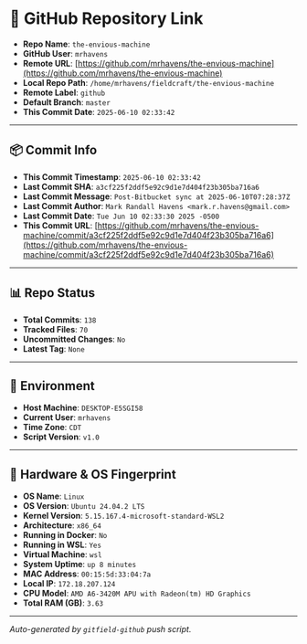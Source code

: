 # 🔗 GitHub Repository Link

- **Repo Name**: `the-envious-machine`
- **GitHub User**: `mrhavens`
- **Remote URL**: [https://github.com/mrhavens/the-envious-machine](https://github.com/mrhavens/the-envious-machine)
- **Local Repo Path**: `/home/mrhavens/fieldcraft/the-envious-machine`
- **Remote Label**: `github`
- **Default Branch**: `master`
- **This Commit Date**: `2025-06-10 02:33:42`

---

## 📦 Commit Info

- **This Commit Timestamp**: `2025-06-10 02:33:42`
- **Last Commit SHA**: `a3cf225f2ddf5e92c9d1e7d404f23b305ba716a6`
- **Last Commit Message**: `Post-Bitbucket sync at 2025-06-10T07:28:37Z`
- **Last Commit Author**: `Mark Randall Havens <mark.r.havens@gmail.com>`
- **Last Commit Date**: `Tue Jun 10 02:33:30 2025 -0500`
- **This Commit URL**: [https://github.com/mrhavens/the-envious-machine/commit/a3cf225f2ddf5e92c9d1e7d404f23b305ba716a6](https://github.com/mrhavens/the-envious-machine/commit/a3cf225f2ddf5e92c9d1e7d404f23b305ba716a6)

---

## 📊 Repo Status

- **Total Commits**: `138`
- **Tracked Files**: `70`
- **Uncommitted Changes**: `No`
- **Latest Tag**: `None`

---

## 🧭 Environment

- **Host Machine**: `DESKTOP-E5SGI58`
- **Current User**: `mrhavens`
- **Time Zone**: `CDT`
- **Script Version**: `v1.0`

---

## 🧬 Hardware & OS Fingerprint

- **OS Name**: `Linux`
- **OS Version**: `Ubuntu 24.04.2 LTS`
- **Kernel Version**: `5.15.167.4-microsoft-standard-WSL2`
- **Architecture**: `x86_64`
- **Running in Docker**: `No`
- **Running in WSL**: `Yes`
- **Virtual Machine**: `wsl`
- **System Uptime**: `up 8 minutes`
- **MAC Address**: `00:15:5d:33:04:7a`
- **Local IP**: `172.18.207.124`
- **CPU Model**: `AMD A6-3420M APU with Radeon(tm) HD Graphics`
- **Total RAM (GB)**: `3.63`

---

_Auto-generated by `gitfield-github` push script._
